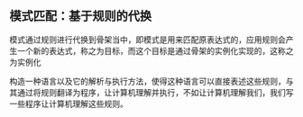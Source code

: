 ## 模式匹配：基于规则的代换

模式通过规则进行代换到骨架当中，即模式是用来匹配原表达式的，应用规则会产生一个新的表达式，称之为目标，而这个目标是通过骨架的实例化实现的，这称之为实例化

构造一种语言以及它的解析与执行方法，使得这种语言可以直接表述这些规则，与其通过将规则翻译为程序，让计算机理解并执行，不如让计算机理解我们，我们写一些程序让计算机理解这些规则。